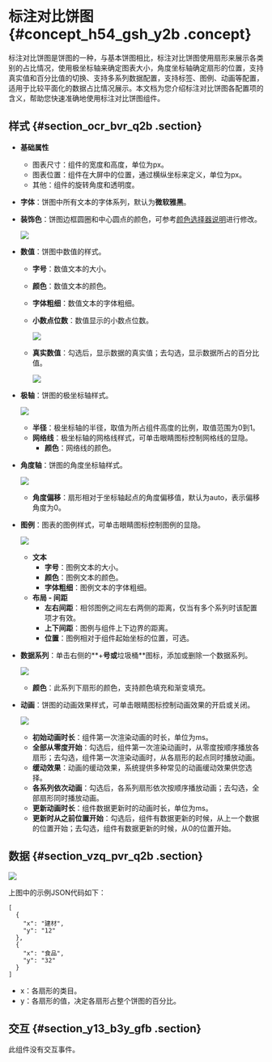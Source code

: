 # 标注对比饼图 {#concept_h54_gsh_y2b .concept}

标注对比饼图是饼图的一种，与基本饼图相比，标注对比饼图使用扇形来展示各类别的占比情况，使用极坐标轴来确定图表大小，角度坐标轴确定扇形的位置，支持真实值和百分比值的切换、支持多系列数据配置，支持标签、图例、动画等配置，适用于比较平面化的数据占比情况展示。本文档为您介绍标注对比饼图各配置项的含义，帮助您快速准确地使用标注对比饼图组件。

## 样式 {#section_ocr_bvr_q2b .section}

-   **基础属性** 

    -   图表尺寸：组件的宽度和高度，单位为px。
    -   图表位置：组件在大屏中的位置，通过横纵坐标来定义，单位为px。
    -   其他：组件的旋转角度和透明度。
-   **字体**：饼图中所有文本的字体系列，默认为**微软雅黑**。
-   **装饰色**：饼图边框圆圈和中心圆点的颜色，可参考[颜色选择器说明](intl.zh-CN/用户指南/组件指南/配置项说明.md#section_kdw_vj4_t2b)进行修改。

    ![](http://static-aliyun-doc.oss-cn-hangzhou.aliyuncs.com/assets/img/18765/155893942710290_zh-CN.png)


-   **数值**：饼图中数值的样式。
    -   **字号**：数值文本的大小。
    -   **颜色**：数值文本的颜色。
    -   **字体粗细**：数值文本的字体粗细。
    -   **小数点位数**：数值显示的小数点位数。

        ![](http://static-aliyun-doc.oss-cn-hangzhou.aliyuncs.com/assets/img/18765/155893942711012_zh-CN.png)

    -   **真实数值**：勾选后，显示数据的真实值；去勾选，显示数据所占的百分比值。

        ![](http://static-aliyun-doc.oss-cn-hangzhou.aliyuncs.com/assets/img/18765/155893942711013_zh-CN.png)

-   **极轴**：饼图的极坐标轴样式。

    ![](http://static-aliyun-doc.oss-cn-hangzhou.aliyuncs.com/assets/img/18765/155893942711016_zh-CN.png)

    -   **半径**：极坐标轴的半径，取值为所占组件高度的比例，取值范围为0到1。
    -   **网络线**：极坐标轴的网格线样式，可单击眼睛图标控制网格线的显隐。
        -   **颜色**：网络线的颜色。
-   **角度轴**：饼图的角度坐标轴样式。

    ![](http://static-aliyun-doc.oss-cn-hangzhou.aliyuncs.com/assets/img/18765/155893942711060_zh-CN.png)

    -   **角度偏移**：扇形相对于坐标轴起点的角度偏移值，默认为auto，表示偏移角度为0。
-   **图例**：图表的图例样式，可单击眼睛图标控制图例的显隐。

    ![](http://static-aliyun-doc.oss-cn-hangzhou.aliyuncs.com/assets/img/18765/155893942711061_zh-CN.png)

    -   **文本** 
        -   **字号**：图例文本的大小。
        -   **颜色**：图例文本的颜色。
        -   **字体粗细**：图例文本的字体粗细。
    -   **布局 - 间距** 
        -   **左右间距**：相邻图例之间左右两侧的距离，仅当有多个系列时该配置项才有效。
        -   **上下间距**：图例与组件上下边界的距离。
        -   **位置**：图例相对于组件起始坐标的位置，可选。
-   **数据系列**：单击右侧的**+**号或**垃圾桶**图标，添加或删除一个数据系列。

    ![](http://static-aliyun-doc.oss-cn-hangzhou.aliyuncs.com/assets/img/18765/155893942711071_zh-CN.png)

    -   **颜色**：此系列下扇形的颜色，支持颜色填充和渐变填充。
-   **动画**：饼图的动画效果样式，可单击眼睛图标控制动画效果的开启或关闭。

    ![](http://static-aliyun-doc.oss-cn-hangzhou.aliyuncs.com/assets/img/18765/155893942721061_zh-CN.png)

    -   **初始动画时长**：组件第一次渲染动画的时长，单位为ms。
    -   **全部从零度开始**：勾选后，组件第一次渲染动画时，从零度按顺序播放各扇形；去勾选，组件第一次渲染动画时，从各扇形的起点同时播放动画。
    -   **缓动效果**：动画的缓动效果，系统提供多种常见的动画缓动效果供您选择。
    -   **各系列依次动画**：勾选后，各系列扇形依次按顺序播放动画；去勾选，全部扇形同时播放动画。
    -   **更新动画时长**：组件数据更新时的动画时长，单位为ms。
    -   **更新时从之前位置开始**：勾选后，组件有数据更新的时候，从上一个数据的位置开始；去勾选，组件有数据更新的时候，从0的位置开始。

## 数据 {#section_vzq_pvr_q2b .section}

![](http://static-aliyun-doc.oss-cn-hangzhou.aliyuncs.com/assets/img/18765/155893942711073_zh-CN.png)

上图中的示例JSON代码如下：

``` {#codeblock_t7v_gg3_8t0}
[
  {
    "x": "建材",
    "y": "12"
  },
  {
    "x": "食品",
    "y": "32"
  }
]
```

-   x：各扇形的类目。
-   y：各扇形的值，决定各扇形占整个饼图的百分比。

## 交互 {#section_y13_b3y_gfb .section}

此组件没有交互事件。

